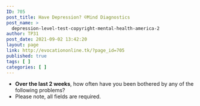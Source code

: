 ```yaml
---
ID: 705
post_title: Have Depression? ©Mind Diagnostics
post_name: >
  depression-level-test-copyright-mental-health-america-2
author: TP31
post_date: 2021-09-02 13:42:20
layout: page
link: http://evocationonline.tk/?page_id=705
published: true
tags: [ ]
categories: [ ]
---
```

<!-- wp:list {"fontSize":"normal"} -->
<ul id="gform_fields_1" class="has-normal-font-size"><li><strong>Over the last 2 weeks</strong>, how often have you been bothered by any of the following problems?</li><li>Please note, all fields are required.</li></ul>
<!-- /wp:list -->

<!-- wp:qsm/main-block {"quiz":"1"} /-->